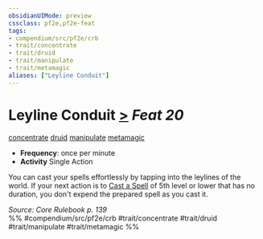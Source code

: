 ```yaml
---
obsidianUIMode: preview
cssclass: pf2e,pf2e-feat
tags:
- compendium/src/pf2e/crb
- trait/concentrate
- trait/druid
- trait/manipulate
- trait/metamagic
aliases: ["Leyline Conduit"]
---
```

# Leyline Conduit  [>](chapter-9-playing-the-game.md#Actions "Single Action") *Feat 20*  
[concentrate](concentrate.md "Concentrate Action & Ability Trait")  [druid](Reference/Rules/Traits/druid.md "Druid Class Trait")  [manipulate](manipulate.md "Manipulate General Trait")  [metamagic](metamagic.md "Metamagic General Trait")  

- **Frequency**: once per minute
- **Activity** Single Action

You can cast your spells effortlessly by tapping into the leylines of the world. If your next action is to [Cast a Spell](cast-a-spell.md) of 5th level or lower that has no duration, you don't expend the prepared spell as you cast it.

*Source: Core Rulebook p. 139*  
%% #compendium/src/pf2e/crb #trait/concentrate #trait/druid #trait/manipulate #trait/metamagic %%